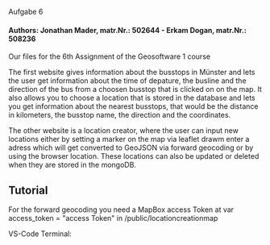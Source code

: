 </strong></h1>Aufgabe 6</strong></h1>
<h4>Authors:  Jonathan Mader, matr.Nr.: 502644 - Erkam Dogan, matr.Nr.: 508236</h4>

Our files for the 6th Assignment of the Geosoftware 1 course

The first website gives information about the busstops in Münster and lets the user get information about the time of depature,
the busline and the direction of the bus from a choosen busstop that is clicked on on the map.
It also allows you to choose a location that is stored in the database and lets you get information about the
nearest busstops, that would be the distance in kilometers, the busstop name, the direction and the coordinates.

The other website is a location creator, where the user can input new locations either by setting a marker on the map via leaflet drawm
enter a adress which will get converted to GeoJSON via forward geocoding or by using the browser location. These locations can also be updated
or deleted when they are stored in the mongoDB.

<h2>Tutorial</h2>

For the forward geocoding you need a MapBox access Token at var access_token = "access Token" in /public/locationcreationmap

VS-Code Terminal:


